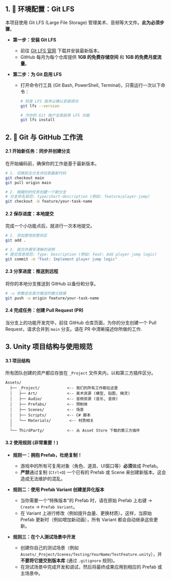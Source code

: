 ## 1. 🔧 环境配置：Git LFS

本项目使用 Git LFS (Large File Storage) 管理美术、音频等大文件。**此为必须步骤**。

* **第一步：安装 Git LFS**
    * 前往 [Git LFS 官网](https://git-lfs.github.com/) 下载并安装最新版本。
    * GitHub 每月为每个仓库提供 **1GB 的免费存储空间** 和 **1GB 的免费月度流量**。

* **第二步：为 Git 启用 LFS**
    * 打开命令行工具 (Git Bash, PowerShell, Terminal)，只需运行一次以下命令：
        ```bash
        # 检查 LFS 版本以确认安装成功
        git lfs --version

        # 为你的 Git 账户全局启用 LFS 功能
        git lfs install
        ```

## 2. 🔄 Git 与 GitHub 工作流

#### 2.1 开始新任务：同步并创建分支
在开始编码前，确保你的工作是基于最新版本。

```bash
# 1. 切换到主分支并拉取最新代码
git checkout main
git pull origin main

# 2. 根据你的任务创建一个新分支
# 分支命名规范: type/short-description (例如: feature/player-jump)
git checkout -b feature/your-task-name
```

#### 2.2 保存进度：本地提交
完成一个小功能点后，就进行一次本地提交。

```bash
# 1. 添加更改到暂存区
git add .

# 2. 提交并撰写清晰的说明
# 提交信息规范: Type: Description (例如: Feat: Add player jump logic)
git commit -m "Feat: Implement player jump logic"
```

#### 2.3 分享进度：推送到远程
将你的本地分支推送到 GitHub 以备份和分享。

```bash
# -u 参数会在首次推送时建立链接
git push -u origin feature/your-task-name
```

#### 2.4 完成任务：创建 Pull Request (PR)
当分支上的功能开发完毕，前往 GitHub 仓库页面，为你的分支创建一个 Pull Request，请求合并到 `main` 分支。请在 PR 中清晰描述你所做的工作.

## 3. Unity 项目结构与使用规范

#### 3.1 项目结构
所有团队创建的资产都应存放在 `_Project` 文件夹内，以和第三方插件区分。

```
Assets/
  ├── _Project/            <-- 我们的所有工作都在这里
  │   ├── Art/             <-- 美术资源 (模型, 贴图, 精灵)
  │   ├── Audio/           <-- 音频资源 (音乐, 音效)
  │   ├── Prefabs/         <-- 预制体
  │   ├── Scenes/          <-- 场景
  │   ├── Scripts/         <-- C# 脚本
  │   └── Materials/        <-- 材质相关
  │
  └── ThirdParty/          <-- 从 Asset Store 下载的第三方插件
```

#### 3.2 使用规则 (非常重要！)

* **规则一：拥抱 Prefab，杜绝复制！**
    * 游戏中的所有可复用对象（角色、道具、UI窗口等）**必须**做成 Prefab。
    * **严禁**通过复制 (`Ctrl+D`) 一个已有的 Prefab 或 Scene 来创建新版本。这会造成无法维护的混乱。

* **规则二：使用 Prefab Variant 创建差异化版本**
    * 当你需要一个“特殊版本”的 Prefab 时，请在原始 Prefab 上右键 -> `Create` -> `Prefab Variant`。
    * 在 Variant 上进行修改（例如提升血量、更换材质）。这样，当原始 Prefab 更新时（例如增加新动画），所有 Variant 都会自动继承这些更新。

* **规则三：在个人测试场景中开发**
    * 创建你自己的测试场景（例如 `Assets/_Project/Scenes/Testing/YourName/TestFeature.unity`），并**不要将它提交到版本库** (通过 `.gitignore` 规则)。
    * 在测试场景中完成开发和调试，然后将最终成果应用到相应的 Prefab 或主场景中。

